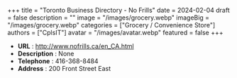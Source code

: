 +++
title = "Toronto Business Directory - No Frills"
date = 2024-02-04
draft = false
description = ""
image = "/images/grocery.webp"
imageBig = "/images/grocery.webp"
categories = ["Grocery / Convenience Store"]
authors = ["CplsIT"]
avatar = "/images/avatar.webp"
featured = false
+++


* **URL** :  http://www.nofrills.ca/en_CA.html
* **Description** : None
* **Telephone** : 416-368-8484
* **Address** : 200 Front Street East